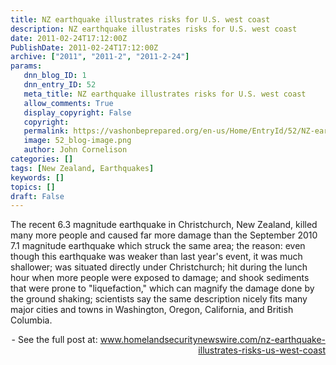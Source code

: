 ```yaml
---
title: NZ earthquake illustrates risks for U.S. west coast
description: NZ earthquake illustrates risks for U.S. west coast
date: 2011-02-24T17:12:00Z
PublishDate: 2011-02-24T17:12:00Z
archive: ["2011", "2011-2", "2011-2-24"]
params:
   dnn_blog_ID: 1
   dnn_entry_ID: 52
   meta_title: NZ earthquake illustrates risks for U.S. west coast
   allow_comments: True
   display_copyright: False
   copyright: 
   permalink: https://vashonbeprepared.org/en-us/Home/EntryId/52/NZ-earthquake-illustrates-risks-for-U-S-west-coast
   image: 52_blog-image.png
   author: John Cornelison
categories: []
tags: [New Zealand, Earthquakes]
keywords: []
topics: []
draft: False
---
```


<p>The recent 6.3 magnitude earthquake in Christchurch, New Zealand, killed many more people and caused far more damage than the September 2010 7.1 magnitude earthquake which struck the same area; the reason: even though this earthquake was weaker than last year's event, it was much shallower; was situated directly under Christchurch; hit during the lunch hour when more people were exposed to damage; and shook sediments that were prone to "liquefaction," which can magnify the damage done by the ground shaking; scientists say the same description nicely fits many major cities and towns in Washington, Oregon, California, and British Columbia.</p>
<p align="right">- See the full post at: <a title="http://www.homelandsecuritynewswire.com/nz-earthquake-illustrates-risks-us-west-coast" href="http://www.homelandsecuritynewswire.com/nz-earthquake-illustrates-risks-us-west-coast">www.homelandsecuritynewswire.com/nz-earthquake-illustrates-risks-us-west-coast</a></p>
